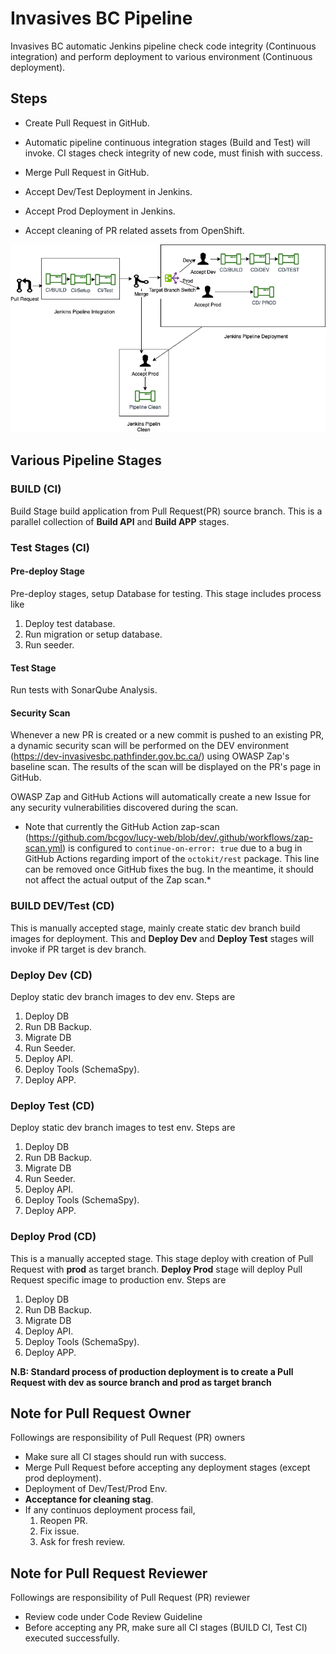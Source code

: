 # Invasives BC Pipeline

Invasives BC automatic Jenkins pipeline check code integrity (Continuous integration) and perform deployment to various environment (Continuous deployment).  
  
## Steps

* Create Pull Request in GitHub.

* Automatic pipeline continuous integration stages (Build and Test) will invoke. CI stages check integrity of new code, must finish with success.

* Merge Pull Request in GitHub.

* Accept Dev/Test Deployment in Jenkins.

* Accept Prod Deployment in Jenkins.

* Accept cleaning of PR related assets from OpenShift.

![FlowDiagram](documentation/images/Pipeline.png)

## Various Pipeline Stages

### BUILD (CI)

Build Stage build application from Pull Request(PR) source branch. This is a parallel collection of **Build API** and **Build APP** stages.  

### Test Stages (CI)

#### Pre-deploy Stage

Pre-deploy stages, setup Database for testing. This stage includes process like

1. Deploy test database.
2. Run migration or setup database.
3. Run seeder.

#### Test Stage

Run tests with SonarQube Analysis.

#### Security Scan

Whenever a new PR is created or a new commit is pushed to an existing PR, a dynamic security scan will be performed on the DEV environment (https://dev-invasivesbc.pathfinder.gov.bc.ca/) using OWASP Zap's baseline scan. The results of the scan will be displayed on the PR's page in GitHub.

OWASP Zap and GitHub Actions will automatically create a new Issue for any security vulnerabilities discovered during the scan.

* Note that currently the GitHub Action zap-scan (https://github.com/bcgov/lucy-web/blob/dev/.github/workflows/zap-scan.yml) is configured to `continue-on-error: true` due to a bug in GitHub Actions regarding import of the `octokit/rest` package. This line can be removed once GitHub fixes the bug. In the meantime, it should not affect the actual output of the Zap scan.*

### BUILD DEV/Test (CD)

This is manually accepted stage, mainly create static dev branch build images for deployment. This and __Deploy Dev__ and __Deploy Test__ stages will invoke if PR target is dev branch.

### Deploy Dev (CD)

Deploy static dev branch images to dev env. Steps are

1. Deploy DB
2. Run DB Backup.
3. Migrate DB
4. Run Seeder.
5. Deploy API.
6. Deploy Tools (SchemaSpy).
7. Deploy APP.

### Deploy Test (CD)

Deploy static dev branch images to test env. Steps are

1. Deploy DB
2. Run DB Backup.
3. Migrate DB
4. Run Seeder.
5. Deploy API.
6. Deploy Tools (SchemaSpy).
7. Deploy APP.

### Deploy Prod (CD)

This is a manually accepted stage. This stage deploy with creation of Pull Request with **prod** as target branch. __Deploy Prod__ stage will deploy Pull Request specific image to production env. Steps are

1. Deploy DB
2. Run DB Backup.
3. Migrate DB
4. Deploy API.
5. Deploy Tools (SchemaSpy).
6. Deploy APP.

__**N.B: Standard process of production deployment is to create a Pull Request with dev as source branch and prod as target branch**__

## Note for Pull Request Owner

Followings are responsibility of Pull Request (PR) owners

* Make sure all CI stages should run with success.
* Merge Pull Request before accepting any deployment stages (except prod deployment).
* Deployment of Dev/Test/Prod Env.
* **Acceptance for cleaning stag**.
* If any continuos deployment process fail,
    1. Reopen PR.
    2. Fix issue.
    3. Ask for fresh review.

## Note for Pull Request Reviewer

Followings are responsibility of Pull Request (PR) reviewer

* Review code under Code Review Guideline
* Before accepting any PR, make sure all CI stages (BUILD CI, Test CI) executed successfully.
